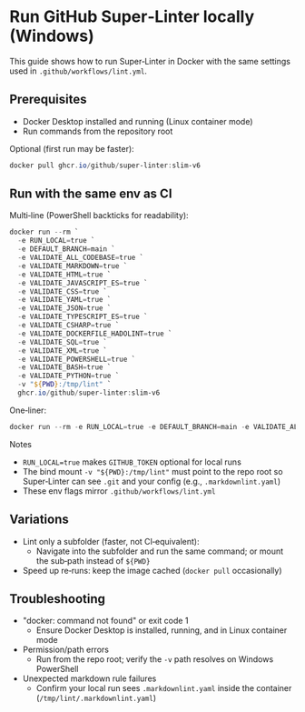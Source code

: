 # Run GitHub Super‑Linter locally (Windows)

This guide shows how to run Super‑Linter in Docker with the same settings used in `.github/workflows/lint.yml`.

## Prerequisites

- Docker Desktop installed and running (Linux container mode)
- Run commands from the repository root

Optional (first run may be faster):

```powershell
docker pull ghcr.io/github/super-linter:slim-v6
```

## Run with the same env as CI

Multi‑line (PowerShell backticks for readability):

```powershell
docker run --rm `
  -e RUN_LOCAL=true `
  -e DEFAULT_BRANCH=main `
  -e VALIDATE_ALL_CODEBASE=true `
  -e VALIDATE_MARKDOWN=true `
  -e VALIDATE_HTML=true `
  -e VALIDATE_JAVASCRIPT_ES=true `
  -e VALIDATE_CSS=true `
  -e VALIDATE_YAML=true `
  -e VALIDATE_JSON=true `
  -e VALIDATE_TYPESCRIPT_ES=true `
  -e VALIDATE_CSHARP=true `
  -e VALIDATE_DOCKERFILE_HADOLINT=true `
  -e VALIDATE_SQL=true `
  -e VALIDATE_XML=true `
  -e VALIDATE_POWERSHELL=true `
  -e VALIDATE_BASH=true `
  -e VALIDATE_PYTHON=true `
  -v "${PWD}:/tmp/lint" `
  ghcr.io/github/super-linter:slim-v6
```

One‑liner:

```powershell
docker run --rm -e RUN_LOCAL=true -e DEFAULT_BRANCH=main -e VALIDATE_ALL_CODEBASE=true -e VALIDATE_MARKDOWN=true -e VALIDATE_HTML=true -e VALIDATE_JAVASCRIPT_ES=true -e VALIDATE_CSS=true -e VALIDATE_YAML=true -e VALIDATE_JSON=true -e VALIDATE_TYPESCRIPT_ES=true -e VALIDATE_CSHARP=true -e VALIDATE_DOCKERFILE_HADOLINT=true -e VALIDATE_SQL=true -e VALIDATE_XML=true -e VALIDATE_POWERSHELL=true -e VALIDATE_BASH=true -e VALIDATE_PYTHON=true -v "${PWD}:/tmp/lint" ghcr.io/github/super-linter:slim-v6
```

Notes
- `RUN_LOCAL=true` makes `GITHUB_TOKEN` optional for local runs
- The bind mount `-v "${PWD}:/tmp/lint"` must point to the repo root so Super‑Linter can see `.git` and your config (e.g., `.markdownlint.yaml`)
- These env flags mirror `.github/workflows/lint.yml`

## Variations

- Lint only a subfolder (faster, not CI‑equivalent):
  - Navigate into the subfolder and run the same command; or mount the sub‑path instead of `${PWD}`
- Speed up re‑runs: keep the image cached (`docker pull` occasionally)

## Troubleshooting

- "docker: command not found" or exit code 1
  - Ensure Docker Desktop is installed, running, and in Linux container mode
- Permission/path errors
  - Run from the repo root; verify the `-v` path resolves on Windows PowerShell
- Unexpected markdown rule failures
  - Confirm your local run sees `.markdownlint.yaml` inside the container (`/tmp/lint/.markdownlint.yaml`)

